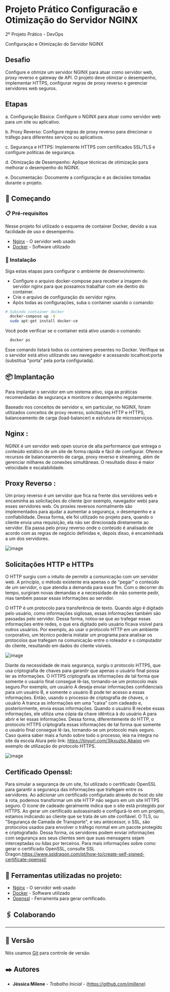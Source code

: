 # Projeto Prático Configuracão e Otimização do Servidor NGINX

2º Projeto Prático - DevOps

Configuração e Otimização do Servidor NGINX

## Desafio

Configure e otimize um servidor NGINX para atuar como servidor web, proxy reverso e gateway de API. O projeto deve otimizar o desempenho, implementar HTTPS, configurar regras de proxy reverso e gerenciar servidores web seguros.


## Etapas

a. Configuração Básica: Configure o NGINX para atuar como servidor web para um site ou aplicativo.

b. Proxy Reverso: Configure regras de proxy reverso para direcionar o tráfego para diferentes serviços ou aplicativos.

c. Segurança e HTTPS: Implemente HTTPS com certificados SSL/TLS e configure políticas de segurança.

d. Otimização de Desempenho: Aplique técnicas de otimização para melhorar o desempenho do NGINX.

e. Documentação: Documente a configuração e as decisões tomadas durante o projeto.


## 🚀 Começando

### 📋 Pré-requisitos

Nesse projeto foi utilizado o esquema de container Docker, devido a sua facilidade de uso e desempenho.

* [Nginx](https://www.nginx.com/) - O servidor web usado
* [Docker](https://www.docker.com/) - Software utilizado

### 🔧 Instalação

Siga estas etapas para configurar o ambiente de desenvolvimento:

- Configure o arquivo docker-compose para receber a imagem do servidor nginx para que possamos trabalhar com ele dentro do container.
- Crie o arquivo de configuração do servidor nginx.
- Após todas as configurações, suba o container usando o comando: 

```bash
# Subindo container docker
  docker-compose up -d
  sudo apt-get install docker-ce
```

Você pode verificar se o container está ativo usando o comando:
```bash
  docker ps
```
Esse comando listará todos os containers presentes no Docker.
Verifique se o servidor está ativo utilizando seu navegador e acessando localhost:porta (substitua "porta" pela porta configurada).

## 📦 Implantação

Para implantar o servidor em um sistema ativo, siga as práticas recomendadas de segurança e monitore o desempenho regularmente.

Baseado nos conceitos de servidor e, em particular, no NGINX, foram utilizados conceitos de proxy reverso, solicitações HTTP e HTTPS, balanceamento de carga (load-balancer) e estrutura de microserviços.

## Nginx :

NGINX é um servidor web open source de alta performance que entrega o conteúdo estático de um site de forma rápida e fácil de configurar. Oferece recursos de balanceamento de carga, proxy reverso e streaming, além de gerenciar milhares de conexões simultâneas. O resultado disso é maior velocidade e escalabilidade.

## Proxy Reverso :

Um proxy reverso é um servidor que fica na frente dos servidores web e encaminha as solicitações do cliente (por exemplo, navegador web) para esses servidores web. Os proxies reversos normalmente são implementados para ajudar a aumentar a segurança, o desempenho e a confiabilidade. Dessa forma, ele foi utilizado no projeto para, quando o cliente envia uma requisição, ela não ser direcionada diretamente ao servidor. Ela passa pelo proxy reverso onde o conteúdo é analisado de acordo com as regras de negócio definidas e, depois disso, é encaminhada a um dos servidores.

![image](https://github.com/jmillene/Projeto-Pratico-Configuracao-e-Otimizacao-do-Servidor-NGINX/assets/18409332/11d82de7-686f-4e65-b072-de29816da60b)

## Solicitações HTTP e HTTPs

O HTTP surgiu com o intuito de permitir a comunicação com um servidor web. A princípio, o método existente era apenas o de "pegar" o conteúdo de um servidor, o que atendia a demanda para esse fim. Com o decorrer do tempo, surgiram novas demandas e a necessidade de não somente pedir, mas também passar essas informações ao servidor.

O HTTP é um protocolo para transferência de texto. Quando algo é digitado pelo usuário, como informações sigilosas, essas informações também são passadas pelo servidor. Dessa forma, notou-se que ao trafegar essas informações entre redes, o que era digitado pelo usuário ficava visível para outros usuários. Por exemplo, ao usar o protocolo HTTP em um ambiente corporativo, um técnico poderia instalar um programa para analisar os protocolos que trafegam na comunicação entre o roteador e o computador do cliente, resultando em dados do cliente visíveis.



![image](https://github.com/jmillene/Projeto-Pratico-Configuracao-e-Otimizacao-do-Servidor-NGINX/assets/18409332/3c86c7ea-cbdd-4318-a48a-ef91bba3ce5c)


Diante da necessidade de mais segurança, surgiu o protocolo HTTPS, que usa criptografia de chaves para garantir que apenas o usuário final possa ler as informações. O HTTPS criptografa as informações de tal forma que somente o usuário final consegue lê-las, tornando-se um protocolo mais seguro.Por exemplo, um usuário A deseja enviar informações confidenciais para um usuário B, e somente o usuário B pode ter acesso a essas informações. Então, usando o processo de criptografia de chaves, o usuário A tranca as informações em uma "caixa" com cadeado e, posteriormente, envia essas informações. Quando o usuário B recebe essas informações, ele utiliza uma cópia da chave idêntica à do usuário A para abrir e ler essas informações. Dessa forma, diferentemente do HTTP, o protocolo HTTPS criptografa essas informações de tal forma que somente o usuário final consegue lê-las, tornando-se um protocolo mais seguro. Caso queira saber mais a fundo sobre todo o processo, leia na íntegra no site da escola Alura pelo link: https://tinyurl.com/3jkxuzbz.Abaixo um exemplo de utilização do protocolo HTTPS.

![image](https://github.com/jmillene/Projeto-Pratico-Configuracao-e-Otimizacao-do-Servidor-NGINX/assets/18409332/420ca8f2-e5dc-454a-baa3-ab8f7e27a061)

## Certificado Openssl:

Para simular a segurança de um site, foi utilizado o certificado OpenSSL para garantir a segurança das informações que trafegam entre os servidores. Ao adicionar um certificado configurado através do host do site à rota, podemos transformar um site HTTP não seguro em um site HTTPS seguro. O ícone de cadeado geralmente indica que o site está protegido por HTTPS.
Ao gerar um certificado autoassinado e configurá-lo em um projeto, estamos indicando ao cliente que se trata de um site confiável. O TLS, ou "Segurança de Camada de Transporte", e seu antecessor, o SSL, são protocolos usados para envolver o tráfego normal em um pacote protegido e criptografado. Dessa forma, os servidores podem enviar informações com segurança aos seus clientes sem que suas mensagens sejam interceptadas ou lidas por terceiros.
Para mais informações sobre como gerar o certificado OpenSSL, consulte SSL Dragon.https://www.ssldragon.com/pt/how-to/create-self-signed-certificate-openssl/


## 🔧 Ferramentas utilizadas no projeto:

* [Nginx](https://www.nginx.com/) - O servidor web usado
* [Docker](https://www.docker.com/) - Software utilizado
* [Openssl](https://sadique.io/blog/2012/06/05/managing-security-certificates-from-the-console-on-windows-mac-os-x-and-linux/) - Ferramenta para gerar certificado.

## 🖇️ Colaborando

***

## 📌 Versão

Nós usamos [Git](https://git-scm.com/) para controle de versão. 

## ✒️ Autores

* **Jéssica Milene** - *Trabalho Inicial* - (https://github.com/jmillene)

